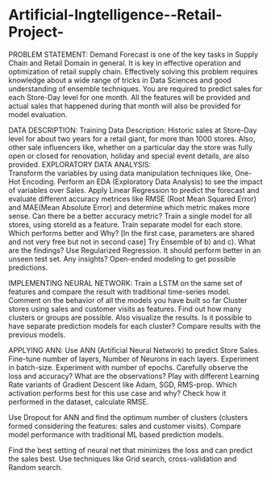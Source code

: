 # Artificial-Ingtelligence--Retail-Project-

PROBLEM STATEMENT: Demand Forecast is one of the key tasks in Supply Chain and Retail Domain in general. It is key in effective operation and optimization of retail supply chain. Effectively solving this problem requires knowledge about a wide range of tricks in Data Sciences and good understanding of ensemble techniques. You are required to predict sales for each Store-Day level for one month. All the features will be provided and actual sales that happened during that month will also be provided for model evaluation.

DATA DESCRIPTION: Training Data Description: Historic sales at Store-Day level for about two years for a retail giant, for more than 1000 stores. Also, other sale influencers like, whether on a particular day the store was fully open or closed for renovation, holiday and special event details, are also provided.
EXPLORATORY DATA ANALYSIS:  
Transform the variables by using data manipulation techniques like, One-Hot Encoding. 
Perform an EDA (Exploratory Data Analysis) to see the impact of variables over Sales.
Apply Linear Regression to predict the forecast and evaluate different accuracy metrices like RMSE (Root Mean Squared Error) and MAE(Mean Absolute Error) and determine which metric makes more sense. Can there be a better accuracy metric?
Train a single model for all stores, using storeId as a feature.
Train separate model for each store.
Which performs better and Why? [In the first case, parameters are shared and not very free but not in second case]
Try Ensemble of b) and c). What are the findings?
Use Regularized Regression. It should perform better in an unseen test set. Any insights?
Open-ended modeling to get possible predictions.

IMPLEMENTING NEURAL NETWORK:
Train a LSTM on the same set of features and compare the result with traditional time-series model.
Comment on the behavior of all the models you have built so far
Cluster stores using sales and customer visits as features. Find out how many clusters or groups are possible. Also visualize the results.
Is it possible to have separate prediction models for each cluster? Compare results with the previous models.

APPLYING ANN:
Use ANN (Artificial Neural Network) to predict Store Sales.
Fine-tune number of layers,
Number of Neurons in each layers.
Experiment in batch-size.
Experiment with number of epochs. Carefully observe the loss and accuracy? What are the observations?
Play with different  Learning Rate  variants of Gradient Descent like Adam, SGD, RMS-prop.
Which activation performs best for this use case and why?
Check how it performed in the dataset, calculate RMSE.

Use Dropout for ANN and find the optimum number of clusters (clusters formed considering the features: sales and customer visits). Compare model performance with traditional ML based prediction models. 

Find the best setting of neural net that minimizes the loss and can predict the sales best. Use techniques like Grid search, cross-validation and Random search.
 
